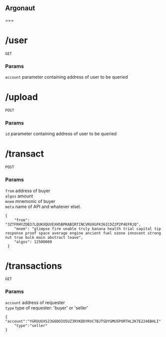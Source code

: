 ## Argonaut

===

# /user
```GET``` 

### Params
```account``` parameter containing address of user to be queried

# /upload
 ```POST```

 ### Params
 ```id``` parameter containing address of user to be queried

# /transact
```POST```

### Params
`from` address of buyer\
`algos` amount\
`mnem` mnemonic of buyer\
`meta` name of API and whatever else\

```
{
	"from": "3ZTFRHYZDB37LQUKXQUVEXH5BPKABIRTINCVRUXGFK36ICDZ2P2P4EFRJQ",
	"mnem": "glimpse firm unable truly banana health trial capital tip response proof space average engine ancient fuel ozone innocent strong nut true bulk main abstract leave",
	"algos": 12500000
 }
 ```

# /transactions
```GET```

### Params
`account` address of requester\
`type` type of requester: 'buyer' or 'seller'


```
{ "account":"YGRUUUXS23G6DOIO5UZ3RYKDDYRVC7BJTSDYGMU5PORTHL2K7E2246BHLI"
    "type":"seller"
}
```
